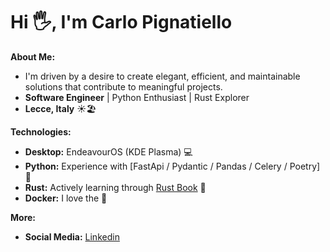 # Hi 🖐️, I'm Carlo Pignatiello 

**About Me:**

* I'm driven by a desire to create elegant, efficient, and maintainable solutions that contribute to meaningful projects.
* **Software Engineer** | Python Enthusiast | Rust Explorer
* **Lecce, Italy** ☀️🏖️
  
**Technologies:**
* **Desktop:** EndeavourOS (KDE Plasma) 💻
* **Python:** Experience with [FastApi / Pydantic / Pandas / Celery / Poetry] 🐍
* **Rust:** Actively learning through [Rust Book](https://doc.rust-lang.org/book/) 🦀
* **Docker:** I love the 🐳

**More:**
* **Social Media:** [Linkedin](https://www.linkedin.com/in/carlo-pignatiello95/)
